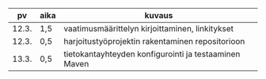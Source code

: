 pv | aika | kuvaus
-- | ---- | ------
12.3. | 1,5 | vaatimusmäärittelyn kirjoittaminen, linkitykset
12.3. | 0,5 | harjoitustyöprojektin rakentaminen repositorioon
13.3. | 0,5 | tietokantayhteyden konfigurointi ja testaaminen Maven

